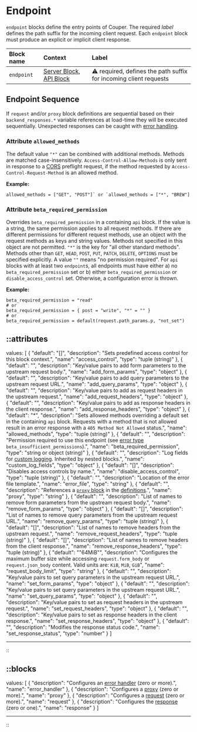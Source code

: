 # Endpoint

`endpoint` blocks define the entry points of Couper. The required _label_
defines the path suffix for the incoming client request. Each `endpoint` block must
produce an explicit or implicit client response.

| Block name | Context                                                                            | Label                                                                  |
|:-----------|:-----------------------------------------------------------------------------------|:-----------------------------------------------------------------------|
| `endpoint` | [Server Block](/configuration/block/server), [API Block](/configuration/block/api) | &#9888; required, defines the path suffix for incoming client requests |

## Endpoint Sequence

If `request` and/or `proxy` block definitions are sequential based on their `backend_responses.*` variable references
at load-time they will be executed sequentially. Unexpected responses can be caught with [error handling](/configuration/error-handling).

### Attribute `allowed_methods`

The default value `"*"` can be combined with additional methods. Methods are matched case-insensitively. `Access-Control-Allow-Methods` is only sent in response to a [CORS](/configuration/block/cors) preflight request, if the method requested by `Access-Control-Request-Method` is an allowed method.

**Example:**

```hcl
allowed_methods = ["GET", "POST"]` or `allowed_methods = ["*", "BREW"]
```

### Attribute `beta_required_permission`

Overrides `beta_required_permission` in a containing `api` block. If the value is a string, the same permission applies to all request methods. If there are different permissions for different request methods, use an object with the request methods as keys and string values. Methods not specified in this object are not permitted. `"*"` is the key for "all other standard methods". Methods other than `GET`, `HEAD`, `POST`, `PUT`, `PATCH`, `DELETE`, `OPTIONS` must be specified explicitly. A value `""` means "no permission required". For `api` blocks with at least two `endpoint`s, all endpoints must have either a) no `beta_required_permission` set or b) either `beta_required_permission` or `disable_access_control` set. Otherwise, a configuration error is thrown.

**Example:**

```hcl
beta_required_permission = "read"
# or
beta_required_permission = { post = "write", "*" = "" }
# or
beta_required_permission = default(request.path_params.p, "not_set")
```

::attributes
---
values: [
  {
    "default": "[]",
    "description": "Sets predefined access control for this block context.",
    "name": "access_control",
    "type": "tuple (string)"
  },
  {
    "default": "",
    "description": "Key/value pairs to add form parameters to the upstream request body.",
    "name": "add_form_params",
    "type": "object"
  },
  {
    "default": "",
    "description": "Key/value pairs to add query parameters to the upstream request URL.",
    "name": "add_query_params",
    "type": "object"
  },
  {
    "default": "",
    "description": "Key/value pairs to add as request headers in the upstream request.",
    "name": "add_request_headers",
    "type": "object"
  },
  {
    "default": "",
    "description": "Key/value pairs to add as response headers in the client response.",
    "name": "add_response_headers",
    "type": "object"
  },
  {
    "default": "*",
    "description": "Sets allowed methods overriding a default set in the containing `api` block. Requests with a method that is not allowed result in an error response with a `405 Method Not Allowed` status.",
    "name": "allowed_methods",
    "type": "tuple (string)"
  },
  {
    "default": "",
    "description": "Permission required to use this endpoint (see [error type](/configuration/error-handling#error-types) `beta_insufficient_permissions`).",
    "name": "beta_required_permission",
    "type": "string or object (string)"
  },
  {
    "default": "",
    "description": "Log fields for [custom logging](/observation/logging#custom-logging). Inherited by nested blocks.",
    "name": "custom_log_fields",
    "type": "object"
  },
  {
    "default": "[]",
    "description": "Disables access controls by name.",
    "name": "disable_access_control",
    "type": "tuple (string)"
  },
  {
    "default": "",
    "description": "Location of the error file template.",
    "name": "error_file",
    "type": "string"
  },
  {
    "default": "",
    "description": "References a [`proxy` block](/configuration/block/proxy) in the [definitions](/configuration/block/definitions).",
    "name": "proxy",
    "type": "string"
  },
  {
    "default": "",
    "description": "List of names to remove form parameters from the upstream request body.",
    "name": "remove_form_params",
    "type": "object"
  },
  {
    "default": "[]",
    "description": "List of names to remove query parameters from the upstream request URL.",
    "name": "remove_query_params",
    "type": "tuple (string)"
  },
  {
    "default": "[]",
    "description": "List of names to remove headers from the upstream request.",
    "name": "remove_request_headers",
    "type": "tuple (string)"
  },
  {
    "default": "[]",
    "description": "List of names to remove headers from the client response.",
    "name": "remove_response_headers",
    "type": "tuple (string)"
  },
  {
    "default": "\"64MiB\"",
    "description": "Configures the maximum buffer size while accessing `request.form_body` or `request.json_body` content. Valid units are: `KiB`, `MiB`, `GiB`",
    "name": "request_body_limit",
    "type": "string"
  },
  {
    "default": "",
    "description": "Key/value pairs to set query parameters in the upstream request URL.",
    "name": "set_form_params",
    "type": "object"
  },
  {
    "default": "",
    "description": "Key/value pairs to set query parameters in the upstream request URL.",
    "name": "set_query_params",
    "type": "object"
  },
  {
    "default": "",
    "description": "Key/value pairs to set as request headers in the upstream request.",
    "name": "set_request_headers",
    "type": "object"
  },
  {
    "default": "",
    "description": "Key/value pairs to set as response headers in the client response.",
    "name": "set_response_headers",
    "type": "object"
  },
  {
    "default": "",
    "description": "Modifies the response status code.",
    "name": "set_response_status",
    "type": "number"
  }
]

---
::

::blocks
---
values: [
  {
    "description": "Configures an [error handler](/configuration/block/error_handler) (zero or more).",
    "name": "error_handler"
  },
  {
    "description": "Configures a [proxy](/configuration/block/proxy) (zero or more).",
    "name": "proxy"
  },
  {
    "description": "Configures a [request](/configuration/block/request) (zero or more).",
    "name": "request"
  },
  {
    "description": "Configures the [response](/configuration/block/response) (zero or one).",
    "name": "response"
  }
]

---
::
